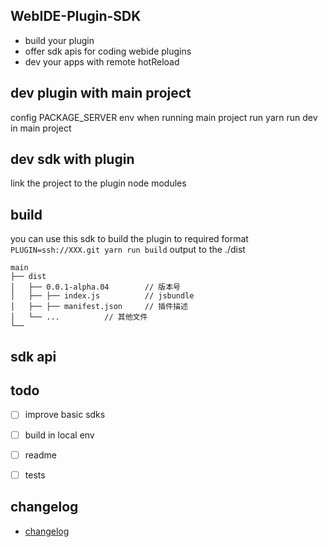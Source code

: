 ## WebIDE-Plugin-SDK
 - build your plugin
 - offer sdk apis for coding webide plugins
 - dev your apps with remote hotReload
  
## dev plugin with main project
config PACKAGE_SERVER env when running main project
run yarn run dev in main project

## dev sdk with plugin
link the project to the plugin node modules

## build
you can use this sdk to build the plugin to required format
```PLUGIN=ssh://XXX.git yarn run build```
output to the ./dist
```
main
├── dist
│   ├── 0.0.1-alpha.04        // 版本号
│   ├── ├── index.js          // jsbundle
│   ├── ├── manifest.json     // 插件描述
│   └── ...          // 其他文件
└──
```

## sdk api

## todo
- [ ] improve basic sdks
- [ ] build in local env
- [ ] readme
- [ ] tests


## changelog

* [changelog](https://github.com/Coding/WebIDE-Plugin-SDK/blob/develop/CHANGELOG.md)